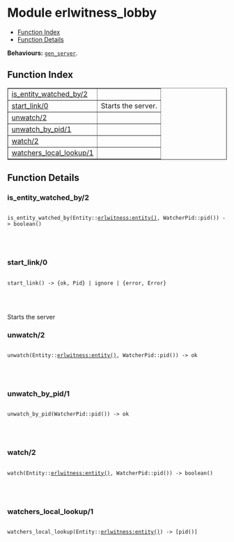 

# Module erlwitness_lobby #
* [Function Index](#index)
* [Function Details](#functions)

__Behaviours:__ [`gen_server`](gen_server.md).
<a name="index"></a>

## Function Index ##


<table width="100%" border="1" cellspacing="0" cellpadding="2" summary="function index"><tr><td valign="top"><a href="#is_entity_watched_by-2">is_entity_watched_by/2</a></td><td></td></tr><tr><td valign="top"><a href="#start_link-0">start_link/0</a></td><td>
Starts the server.</td></tr><tr><td valign="top"><a href="#unwatch-2">unwatch/2</a></td><td></td></tr><tr><td valign="top"><a href="#unwatch_by_pid-1">unwatch_by_pid/1</a></td><td></td></tr><tr><td valign="top"><a href="#watch-2">watch/2</a></td><td></td></tr><tr><td valign="top"><a href="#watchers_local_lookup-1">watchers_local_lookup/1</a></td><td></td></tr></table>


<a name="functions"></a>

## Function Details ##

<a name="is_entity_watched_by-2"></a>

### is_entity_watched_by/2 ###


<pre><code>
is_entity_watched_by(Entity::<a href="erlwitness.md#type-entity">erlwitness:entity()</a>, WatcherPid::pid()) -&gt; boolean()
</code></pre>

<br></br>



<a name="start_link-0"></a>

### start_link/0 ###


<pre><code>
start_link() -&gt; {ok, Pid} | ignore | {error, Error}
</code></pre>

<br></br>



Starts the server

<a name="unwatch-2"></a>

### unwatch/2 ###


<pre><code>
unwatch(Entity::<a href="erlwitness.md#type-entity">erlwitness:entity()</a>, WatcherPid::pid()) -&gt; ok
</code></pre>

<br></br>



<a name="unwatch_by_pid-1"></a>

### unwatch_by_pid/1 ###


<pre><code>
unwatch_by_pid(WatcherPid::pid()) -&gt; ok
</code></pre>

<br></br>



<a name="watch-2"></a>

### watch/2 ###


<pre><code>
watch(Entity::<a href="erlwitness.md#type-entity">erlwitness:entity()</a>, WatcherPid::pid()) -&gt; boolean()
</code></pre>

<br></br>



<a name="watchers_local_lookup-1"></a>

### watchers_local_lookup/1 ###


<pre><code>
watchers_local_lookup(Entity::<a href="erlwitness.md#type-entity">erlwitness:entity()</a>) -&gt; [pid()]
</code></pre>

<br></br>



